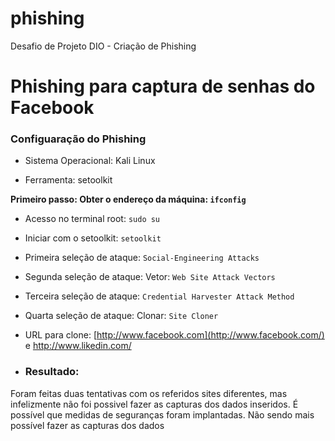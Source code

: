 # phishing
Desafio de Projeto DIO - Criação de Phishing
# Phishing para captura de senhas do Facebook



### Configuaração do Phishing



- Sistema Operacional: Kali Linux

- Ferramenta: setoolkit

  

**Primeiro passo: Obter o endereço da máquina: `ifconfig`** 



- Acesso no terminal root: `sudo su`

- Iniciar com o setoolkit: `setoolkit`

- Primeira seleção de ataque: `Social-Engineering Attacks`

- Segunda seleção de ataque: Vetor: `Web Site Attack Vectors`

- Terceira seleção de ataque: `Credential Harvester Attack Method `

- Quarta seleção de ataque: Clonar: `Site Cloner`

- URL para clone: [http://www.facebook.com](http://www.facebook.com/) e http://www.likedin.com/

- ### Resultado: 

Foram feitas duas tentativas com os referidos sites diferentes, mas infelizmente não foi possivel fazer as capturas dos dados inseridos. É possível que medidas de seguranças foram implantadas. 
Não sendo mais possível fazer as capturas dos dados

  




